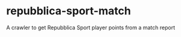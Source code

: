 repubblica-sport-match
======================

A crawler to get Repubblica Sport player points from a match report
